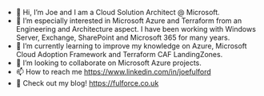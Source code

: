 - 👋 Hi, I’m Joe and I am a Cloud Solution Architect @ Microsoft. 
- 👀 I’m especially interested in Microsoft Azure and Terraform from an Engineering and Architecture aspect. I have been working with Windows Server, Exchange, SharePoint and Microsoft 365 for many years. 
- 🌱 I’m currently learning to improve my knowledge on Azure, Microsoft Cloud Adoption Framework and Terraform CAF LandingZones.
- 💞️ I’m looking to collaborate on Microsoft Azure projects.
- 📫 How to reach me https://www.linkedin.com/in/joefulford
- 📖 Check out my blog! https://fulforce.co.uk

<!---
Fulforce/Fulforce is a ✨ special ✨ repository because its `README.md` (this file) appears on your GitHub profile.
You can click the Preview link to take a look at your changes.
--->

